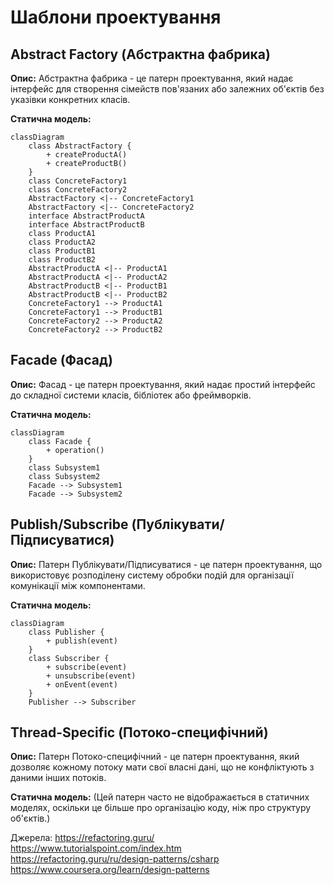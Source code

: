 # Шаблони проектування

## Abstract Factory (Абстрактна фабрика)

**Опис:**
Абстрактна фабрика - це патерн проектування, який надає інтерфейс для створення сімейств пов'язаних або залежних об'єктів без указівки конкретних класів.

**Статична модель:**

```mermaid
classDiagram
    class AbstractFactory {
        + createProductA()
        + createProductB()
    }
    class ConcreteFactory1
    class ConcreteFactory2
    AbstractFactory <|-- ConcreteFactory1
    AbstractFactory <|-- ConcreteFactory2
    interface AbstractProductA
    interface AbstractProductB
    class ProductA1
    class ProductA2
    class ProductB1
    class ProductB2
    AbstractProductA <|-- ProductA1
    AbstractProductA <|-- ProductA2
    AbstractProductB <|-- ProductB1
    AbstractProductB <|-- ProductB2
    ConcreteFactory1 --> ProductA1
    ConcreteFactory1 --> ProductB1
    ConcreteFactory2 --> ProductA2
    ConcreteFactory2 --> ProductB2
```
## Facade (Фасад)
**Опис:**
Фасад - це патерн проектування, який надає простий інтерфейс до складної системи класів, бібліотек або фреймворків.

**Статична модель:**
```mermaid
classDiagram
    class Facade {
        + operation()
    }
    class Subsystem1
    class Subsystem2
    Facade --> Subsystem1
    Facade --> Subsystem2
```

## Publish/Subscribe (Публікувати/Підписуватися)

**Опис:**
Патерн Публікувати/Підписуватися - це патерн проектування, що використовує розподілену систему обробки подій для організації комунікації між компонентами.

**Статична модель:**
```mermaid
classDiagram
    class Publisher {
        + publish(event)
    }
    class Subscriber {
        + subscribe(event)
        + unsubscribe(event)
        + onEvent(event)
    }
    Publisher --> Subscriber
```

## Thread-Specific (Потоко-специфічний)

**Опис:**
Патерн Потоко-специфічний - це патерн проектування, який дозволяє кожному потоку мати свої власні дані, що не конфліктують з даними інших потоків.

**Статична модель:**
(Цей патерн часто не відображається в статичних моделях, оскільки це більше про організацію коду, ніж про структуру об'єктів.)

Джерела:
https://refactoring.guru/ <br>
https://www.tutorialspoint.com/index.htm <br>
https://refactoring.guru/ru/design-patterns/csharp <br>
https://www.coursera.org/learn/design-patterns <br>
